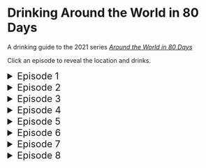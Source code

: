 Drinking Around the World in 80 Days
====================================

A drinking guide to the 2021 series [_Around the World in 80 Days_][aw80d]

Click an episode to reveal the location and drinks.

[aw80d]: https://www.imdb.com/title/tt9174578/ "IMDb: Around the World in 80 Days (2021)"

<style>
details>summary {margin-left:0} details>* {margin-left:2em} summary {font-size:16pt}
details>details>summary {font-size: 100%} details>details>p {font-size:36pt;margin-left:1ex}
</style>

<details><summary>Episode 1</summary>

🇫🇷 Paris, France 🥂 _santé_
--------------------------

<details><summary>episode synopsis</summary><p>🇬🇧💷🇫🇷🔫🎈</p></details>

</details>

<details><summary>Episode 2</summary>

🇮🇹 Brindisi, Italy 🥂 _cin cin_
------------------------------

<details><summary>episode synopsis</summary><p>🎈🇮🇹🚂🌉🪓🔥</p></details>

</details>

<details><summary>Episode 3</summary>

🇾🇪 Aden, Yemen 🥂 _şereffe_
--------------------------

The middle east is tricky to theme cocktails around, being largely dry countries.
Luckily, in the 1870s, "The Yemen" was mostly under the control of the Ottoman empire
(save the British port of Aden, important with the 1869 Suez canal opening), which is
[perhaps the most relaxed][relaxed] Muslim community with regard to alcohol,
specifically Raki and wine.
In addition, Cynar is a primarily artichoke-based liquor, which is nicely desert-y.

[relaxed]: https://www.researchgate.net/publication/292235981_Ottomans_and_drinkers_The_consumption_of_alcohol_in_istanbul_in_the_nineteenth_century "Ottomans and drinkers: The consumption of alcohol in istanbul in the nineteenth century"

### ① 🍹 Premium Cocktail: Midnight Marauder

- 1 oz Del Maguey VIDA mezcal
- 1 oz Bonal Gentiane-Quina aperitifs (you may be able to substitute amari or chartreuse, maybe even Angostura bitters or vermouth)
- 1 oz Cynar or other carciofo amaro
- dash Xocolatl mole bitters

### ② 🍸 Simple Cocktail: [Raki][] and water

[Raki]: https://www.totalwine.com/spirits/liqueurscordialsschnapps/herbal-spice/anise/yeni-raki/p/6677750 "Yeni Raki: 'lion's milk'"

### ③ 🍵 Non-Alcoholic: Mint Tea

<details><summary>episode synopsis</summary><p>🛳️🇾🇪🐫🔫☠️</p></details>

</details>

<details><summary>Episode 4</summary>

🇮🇳 Allahabad, India 🥂 _चियर्स_
----------------------------

After the Rebellion of 1857 in which Allahabad participated, the British reorganized
the Indian army to exclude Muslims and Brahmins in favor of Sikhs and Baluchis, to try
and improve overall loyalty.

### ① 🍹 Premium Cocktail: Aam Panna Cocktail

- 1 oz mango liqueur
- 1 oz vodka
- 1 oz mango juice
- ⅓ oz cardamom syrup
- ⅓ oz cumin syrup
- dash salt
- dash white pepper
- dash cumin powder

Shake all but the cumin with ice, then strain into a glass and sprinkle the cumin on top.

### ② 🍺 Simple Drink: an India Pale Ale

[Lion beer][] is Asia's first beer brand, produced since 1820, was an IPA until 1960,
when it was switched to a lager.

[Lion beer]: https://en.wikipedia.org/wiki/Kasauli_Brewery#Lion

### ③ 🍵 Non-Alcoholic: Masala chai tea

<details><summary>episode synopsis</summary><p>🇮🇳💒🪖☠️💊💗</p></details>

</details>

<details><summary>Episode 5</summary>

🇭🇰 Hong Kong 🥂 _乾杯_
---------------------

… coming soon …

<details><summary>episode synopsis</summary><p>🇭🇰💷🐉👮</p></details>

</details>

<details><summary>Episode 6</summary>

🏝️ somewhere in the North Pacific
---------------------------------

<details><summary>episode synopsis</summary><p>🛳️🚣🏝️🦞🔥</p></details>

</details>

<details><summary>Episode 7</summary>

🇺🇸 … coming soon …

</details>

<details><summary>Episode 8</summary>

… coming soon …

</details>
